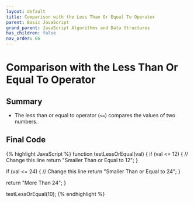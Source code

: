 ```yaml
---
layout: default
title: Comparison with the Less Than Or Equal To Operator
parent: Basic JavaScript
grand_parent: JavaScript Algorithms and Data Structures
has_children: false
nav_order: 66
---
```

# Comparison with the Less Than Or Equal To Operator
## Summary
- The less than or equal to operator (`<=`) compares the values of two numbers.

## Final Code

{% highlight JavaScript %}
function testLessOrEqual(val) {
  if (val <= 12) {  // Change this line
    return "Smaller Than or Equal to 12";
  }

  if (val <= 24) {  // Change this line
    return "Smaller Than or Equal to 24";
  }

  return "More Than 24";
}

testLessOrEqual(10);
{% endhighlight %}